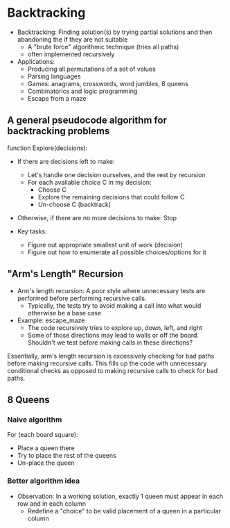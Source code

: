 # Backtracking

- Backtracking: Finding solution(s) by trying partial solutions and then abandoning the if they are not suitable
  - A "brute force" algorithmic technique (tries all paths)
  - often implemented recursively
- Applications:
  - Producing all permutations of a set of values
  - Parsing languages
  - Games: anagrams, crosswords, word jumbles, 8 queens
  - Combinatorics and logic programming
  - Escape from a maze

## A general pseudocode algorithm for backtracking problems

function Explore(decisions):
- If there are decisions left to make:
  - Let's handle one decision ourselves, and the rest by recursion
  - For each available choice C in my decision:
    - Choose C
    - Explore the remaining decisions that could follow C
    - Un-choose C (backtrack)
- Otherwise, if there are no more decisions to make: Stop

- Key tasks:
  - Figure out appropriate smallest unit of work (decision)
  - Figure out how to enumerate all possible choices/options for it

## "Arm's Length" Recursion

- Arm's length recursion: A poor style where unnecessary tests are performed before performing recursive calls.
  - Typically, the tests try to avoid making a call into what would otherwise be a base case
- Example: escape_maze
  - The code recursively tries to explore up, down, left, and right
  - Some of those directions may lead to walls or off the board. Shouldn't we test before making calls in these 
    directions?

Essentially, arm's length recursion is excessively checking for bad paths before making recursive calls. This fills up 
the code with unnecessary conditional checks as opposed to making recursive calls to check for bad paths.

## 8 Queens

### Naive algorithm

For (each board square):
- Place a queen there
- Try to place the rest of the queens
- Un-place the queen

### Better algorithm idea

- Observation: In a working solution, exactly 1 queen must appear in each row and in each column
  - Redefine a "choice" to be valid placement of a queen in a particular column
